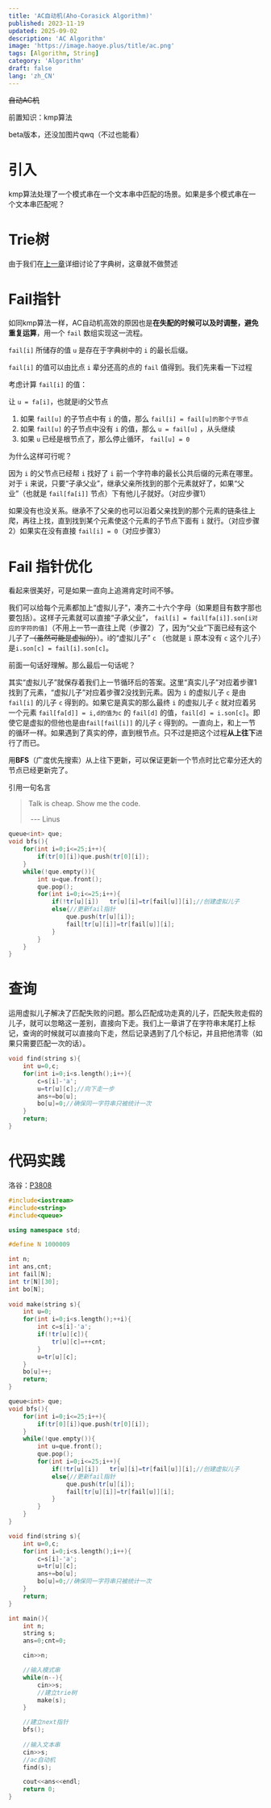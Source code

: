 ```yaml
---
title: 'AC自动机(Aho-Corasick Algorithm)'
published: 2023-11-19
updated: 2025-09-02
description: 'AC Algorithm'
image: 'https://image.haoye.plus/title/ac.png'
tags: [Algorithm, String]
category: 'Algorithm'
draft: false 
lang: 'zh_CN'
---
```


~~自动AC机~~

前置知识：kmp算法

beta版本，还没加图片qwq（不过也能看）

# 引入

kmp算法处理了一个模式串在一个文本串中匹配的场景。如果是多个模式串在一个文本串匹配呢？

# Trie树

由于我们在[上一章](https://blog.haoye.plus/post/trie)详细讨论了字典树，这章就不做赘述

# Fail指针

如同kmp算法一样，AC自动机高效的原因也是**在失配的时候可以及时调整，避免重复运算**，用一个 `fail` 数组实现这一流程。

`fail[i]` 所储存的值 `u` 是存在于字典树中的 `i` 的最长后缀。

`fail[i]` 的值可以由比点 `i` 辈分还高的点的 `fail` 值得到。我们先来看一下过程

考虑计算 `fail[i]` 的值：

让 `u = fa[i]`，也就是i的父节点

1. 如果 `fail[u]` 的子节点中有 `i` 的值，那么 `fail[i] = fail[u]的那个子节点`
2. 如果 `fail[u]` 的子节点中没有 `i` 的值，那么 `u = fail[u]` ，从头继续
3. 如果 `u` 已经是根节点了，那么停止循环， `fail[u] = 0`

为什么这样可行呢？

因为 `i` 的父节点已经帮 `i` 找好了 `i` 前一个字符串的最长公共后缀的元素在哪里。对于 `i` 来说，只要“子承父业”，继承父亲所找到的那个元素就好了，如果“父业”（也就是 `fail[fa[i]]` 节点）下有他儿子就好。（对应步骤1）

如果没有也没关系。继承不了父亲的也可以沿着父亲找到的那个元素的链条往上爬，再往上找，直到找到某个元素使这个元素的子节点下面有 `i` 就行。（对应步骤2）如果实在没有直接 `fail[i] = 0`（对应步骤3）

# Fail 指针优化

看起来很美好，可是如果一直向上追溯肯定时间不够。

我们可以给每个元素都加上“虚拟儿子”，凑齐二十六个字母（如果题目有数字那也要包括）。这样子元素就可以直接“子承父业”， `fail[i] = fail[fa[i]].son[i对应的字符的值]`（不用上一节一直往上爬（步骤2）了，因为“父业”下面已经有这个儿子了~~（虽然可能是虚拟的）~~）。i的“虚拟儿子” `c` （也就是 `i` 原本没有 `c` 这个儿子）是`i.son[c] = fail[i].son[c]`。

前面一句话好理解。那么最后一句话呢？

其实“虚拟儿子”就保存着我们上一节循环后的答案。这里“真实儿子”对应着步骤1找到了元素，“虚拟儿子”对应着步骤2没找到元素。因为 `i` 的虚拟儿子 `c` 是由  `fail[i]` 的儿子 `c` 得到的。如果它是真实的那么最终 `i` 的虚拟儿子 `c` 就对应着另一个元素 `fail[fa[d]] = i,d的值为c` 的 `fail[d]` 的值，`fail[d] = i.son[c]`。即使它是虚拟的但他也是由`fail[fail[i]]` 的儿子 `c` 得到的。一直向上，和上一节的循环一样。如果遇到了真实的停，直到根节点。只不过是把这个过程**从上往下**进行了而已。

用**BFS**（广度优先搜索）从上往下更新，可以保证更新一个节点时比它辈分还大的节点已经更新完了。

引用一句名言

> Talk is cheap. Show me the code. 
>
> ​                                               --- Linus

```c++
queue<int> que;
void bfs(){
    for(int i=0;i<=25;i++){
        if(tr[0][i])que.push(tr[0][i]);
    }
    while(!que.empty()){
        int u=que.front();
        que.pop();
        for(int i=0;i<=25;i++){
            if(!tr[u][i])   tr[u][i]=tr[fail[u]][i];//创建虚拟儿子
            else{//更新fail指针
                que.push(tr[u][i]);
                fail[tr[u][i]]=tr[fail[u]][i];
            }
        }
    }
}
```



# 查询

运用虚拟儿子解决了匹配失败的问题。那么匹配成功走真的儿子，匹配失败走假的儿子，就可以忽略这一差别，直接向下走。我们上一章讲了在字符串末尾打上标记，查询的时候就可以直接向下走，然后记录遇到了几个标记，并且把他清零（如果只需要匹配一次的话）。

```c++
void find(string s){
    int u=0,c;
    for(int i=0;i<s.length();i++){
        c=s[i]-'a';
        u=tr[u][c];//向下走一步
        ans+=bo[u];
        bo[u]=0;//确保同一字符串只被统计一次
    }
    return;
}
```



# 代码实践 

洛谷：[P3808](https://www.luogu.com.cn/problem/P3808)

```c++
#include<iostream>
#include<string>
#include<queue>

using namespace std;

#define N 1000009

int n;
int ans,cnt;
int fail[N];
int tr[N][30];
int bo[N];
 
void make(string s){
    int u=0;
    for(int i=0;i<s.length();++i){
        int c=s[i]-'a';
        if(!tr[u][c]){
            tr[u][c]=++cnt;
        }
        u=tr[u][c];
    }
    bo[u]++;
    return;
}

queue<int> que;
void bfs(){
    for(int i=0;i<=25;i++){
        if(tr[0][i])que.push(tr[0][i]);
    }
    while(!que.empty()){
        int u=que.front();
        que.pop();
        for(int i=0;i<=25;i++){
            if(!tr[u][i])   tr[u][i]=tr[fail[u]][i];//创建虚拟儿子
            else{//更新fail指针
                que.push(tr[u][i]);
                fail[tr[u][i]]=tr[fail[u]][i];
            }
        }
    }
}

void find(string s){
    int u=0,c;
    for(int i=0;i<s.length();i++){
        c=s[i]-'a';
        u=tr[u][c];
        ans+=bo[u];
        bo[u]=0;//确保同一字符串只被统计一次
    }
    return;
}

int main(){
    int n;
    string s;
    ans=0;cnt=0;

    cin>>n;

    //输入模式串
    while(n--){
        cin>>s;
        //建立trie树
        make(s);
    }

    //建立next指针
    bfs();
    
    //输入文本串
    cin>>s;
    //ac自动机
    find(s);

    cout<<ans<<endl;
    return 0;
}
```

